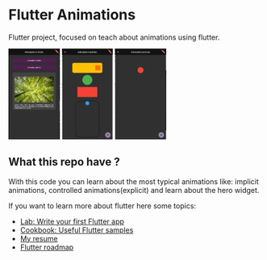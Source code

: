 # Flutter Animations

Flutter project, focused on teach about animations using flutter.

<img height='180' src='./assets/images/KiuStudios/image 19.png'/>
<img height='180' src='./assets/images/KiuStudios/image 20.png'/>
<img height='180' src='./assets/images/KiuStudios/image 21.png'/>

## What this repo have ?

With this code you can learn about the most typical animations like: implicit animations, controlled animations(explicit) and learn about the hero widget.

If you want to learn more about flutter here some topics:

- [Lab: Write your first Flutter app](https://flutter.dev/docs/get-started/codelab)
- [Cookbook: Useful Flutter samples](https://flutter.dev/docs/cookbook)
- [My resume](https://cristovaoresume.netlify.app/)
- [Flutter roadmap](https://github.com/Flutterando/roadmap)

